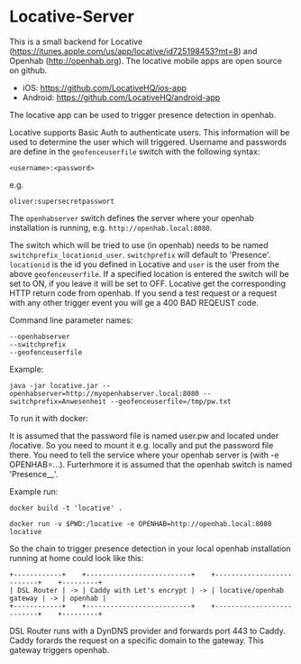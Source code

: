 Locative-Server
===============

This is a small backend for Locative (https://itunes.apple.com/us/app/locative/id725198453?mt=8) and 
Openhab (http://openhab.org). The locative mobile apps are open source on github. 

- iOS: https://github.com/LocativeHQ/ios-app
- Android: https://github.com/LocativeHQ/android-app

The locative app can be used to trigger presence detection in openhab.

Locative supports Basic Auth to authenticate users. This information will be used to determine the user which will triggered.
Username and passwords are define in the ``geofenceuserfile`` switch with the following syntax:

```
<username>:<password>
```

e.g.

```
oliver:supersecretpasswort
```

The ``openhabserver`` switch defines the server where your openhab installation is running, e.g. ``http://openhab.local:8080``.

The switch which will be tried to use (in openhab) needs to be named ``switchprefix_locationid_user``. ``switchprefix`` will default to 'Presence'.
``locationid`` is the id you defined in Locative and ``user`` is the user from the above ``geofenceuserfile``. If a specified
location is entered the switch will be set to ON, if you leave it will be set to OFF. Locative get the corresponding HTTP return code
from openhab. If you send a test request or a request with any other trigger event you will ge a 400 BAD REQEUST code.

Command line parameter names:
```
--openhabserver
--switchprefix
--geofenceuserfile
```

Example:
```
java -jar locative.jar --openhabserver=http://myopenhabserver.local:8080 --switchprefix=Anwesenheit --geofenceuserfile=/tmp/pw.txt
```
To run it with docker:

It is assumed that the password file is named user.pw and located under /locative. So you need to mount it e.g. locally and put the 
password file there. You need to tell the service where your openhab server is (with -e OPENHAB=...). Furterhmore it is assumed
that the openhab switch is named 'Presence_<location>_<username>'.

Example run:

```
docker build -t 'locative' .

docker run -v $PWD:/locative -e OPENHAB=http://openhab.local:8080 locative
```

So the chain to trigger presence detection in your local openhab installation running at home could look like this:

```
+------------+    +--------------------------+    +--------------------------+    +---------+
| DSL Router | -> | Caddy with Let's encrypt | -> | locative/openhab gateway | -> | openhab |
+------------+    +--------------------------+    +--------------------------+    +---------+
```

DSL Router runs with a DynDNS provider and forwards port 443 to Caddy. Caddy forards the request on a specific domain to the gateway. This gateway triggers openhab.
